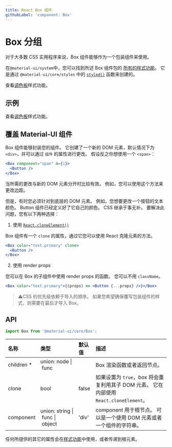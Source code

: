 ```yaml
---
title: React Box 组件
githubLabel: 'component: Box'
---
```


# Box 分组

<p class="description">对于大多数 CSS 实用程序来说，Box 组件能够作为一个包装组件来使用。</p>

在`@material-ui/system`中，您可以找到所述 Box 组件包的 [所有的样式功能](/system/basics/#all-inclusive)。 它是通过 `@material-ui/core/styles` 中的 [`styled()`](/styles/api/#styled-style-function-component) 函数来创建的。

查看[调色板](/system/palette/)样式功能。

## 示例

查看[调色板](/system/palette/)样式功能。

## 覆盖 Material-UI 组件

Box 组件能够封装您的组件。 它创建了一个新的 DOM 元素，默认情况下为 `<div>`，并可以通过 `组件` 的属性进行更改。 假设反之你想使用一个 `<span>`：

```jsx
<Box component="span" m={1}>
  <Button />
</Box>
```

当所需的更改与新的 DOM 元素分开时比较有效。 例如，您可以使用这个方法来更改边距。

但是，有时您必须针对到底层的 DOM 元素。 例如，您想要更改一个按钮的文本颜色。 Button 组件已经定义好了它自己的颜色。 CSS 继承于事无补。 要解决此问题，您有以下两种选择：

1. 使用 [`React.cloneElement()`](https://reactjs.org/docs/react-api.html#cloneelement)

Box 组件有一个 `clone` 的属性，通过它您可以使用 React 克隆元素的方法。

```jsx
<Box color="text.primary" clone>
  <Button />
</Box>
```

2. 使用 render props

您可以在 Box 的子组件中使用 render props 的函数。 您可以不用 `className`。

```jsx
<Box color="text.primary">{(props) => <Button {...props} />}</Box>
```

> ⚠️CSS 的优先级依赖于导入的顺序。 如果您希望确保覆写包装组件的样式，则需要在最后才导入 Box。

## API

```jsx
import Box from '@material-ui/core/Box';
```

| 名称                                                      | 类型                                                                                                                            | 默认值                                     | 描述                                                             |
|:------------------------------------------------------- |:----------------------------------------------------------------------------------------------------------------------------- |:--------------------------------------- |:-------------------------------------------------------------- |
| <span class="prop-name required">children&nbsp;*</span> | <span class="prop-type">union:&nbsp;node&nbsp;&#124;<br>&nbsp;func<br></span>                                     |                                         | Box 渲染函数或者返回节点。                                                |
| <span class="prop-name">clone</span>                    | <span class="prop-type">bool</span>                                                                                           | <span class="prop-default">false</span> | 如果设置为 `true`，box 将会重复利用其子 DOM 元素。 它在内部使用 `React.cloneElement`。 |
| <span class="prop-name">component</span>                | <span class="prop-type">union:&nbsp;string&nbsp;&#124;<br>&nbsp;func&nbsp;&#124;<br>&nbsp;object<br></span> | <span class="prop-default">'div'</span> | component 用于根节点。 可以是一个使用 DOM 元素或者一个组件的字符串。                     |

任何所提供的其它的属性会在[样式功能](/system/basics/#all-inclusive)中使用，或者传递到根元素。
